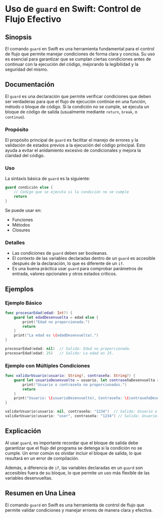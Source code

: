 <!--
Meta Description: # Uso de `guard` en Swift: Control de Flujo Efectivo ## Sinopsis El comando `guard` en Swift es una herramienta fundamental para el control de flujo q...
Meta Keywords: guard, que, edad, usuario, contraseña
-->

# Uso de `guard` en Swift: Control de Flujo Efectivo

## Sinopsis
El comando `guard` en Swift es una herramienta fundamental para el control de flujo que permite manejar condiciones de forma clara y concisa. Su uso es esencial para garantizar que se cumplan ciertas condiciones antes de continuar con la ejecución del código, mejorando la legibilidad y la seguridad del mismo.

## Documentación
El `guard` es una declaración que permite verificar condiciones que deben ser verdaderas para que el flujo de ejecución continúe en una función, método o bloque de código. Si la condición no se cumple, se ejecuta un bloque de código de salida (usualmente mediante `return`, `break`, o `continue`).

### Propósito
El propósito principal de `guard` es facilitar el manejo de errores y la validación de estados previos a la ejecución del código principal. Esto ayuda a evitar el anidamiento excesivo de condicionales y mejora la claridad del código.

### Uso
La sintaxis básica de `guard` es la siguiente:

```swift
guard condición else {
    // Código que se ejecuta si la condición no se cumple
    return
}
```

Se puede usar en:
- Funciones
- Métodos
- Closures

### Detalles
- Las condiciones de `guard` deben ser booleanas.
- El contexto de las variables declaradas dentro de un `guard` es accesible después de la declaración, lo que es diferente de un `if`.
- Es una buena práctica usar `guard` para comprobar parámetros de entrada, valores opcionales y otros estados críticos.

## Ejemplos
### Ejemplo Básico
```swift
func procesarEdad(edad: Int?) {
    guard let edadDesenvuelta = edad else {
        print("Edad no proporcionada.")
        return
    }
    print("La edad es \(edadDesenvuelta).")
}

procesarEdad(edad: nil)  // Salida: Edad no proporcionada.
procesarEdad(edad: 25)   // Salida: La edad es 25.
```

### Ejemplo con Múltiples Condiciones
```swift
func validarUsuario(usuario: String?, contraseña: String?) {
    guard let usuarioDesenvuelto = usuario, let contraseñaDesenvuelta = contraseña else {
        print("Usuario o contraseña no proporcionados.")
        return
    }
    print("Usuario: \(usuarioDesenvuelto), Contraseña: \(contraseñaDesenvuelta).")
}

validarUsuario(usuario: nil, contraseña: "1234")  // Salida: Usuario o contraseña no proporcionados.
validarUsuario(usuario: "user", contraseña: "1234") // Salida: Usuario: user, Contraseña: 1234.
```

## Explicación
Al usar `guard`, es importante recordar que el bloque de salida debe garantizar que el flujo del programa se detenga si la condición no se cumple. Un error común es olvidar incluir el bloque de salida, lo que resultará en un error de compilación.

Además, a diferencia de `if`, las variables declaradas en un `guard` son accesibles fuera de su bloque, lo que permite un uso más flexible de las variables desenvueltas.

## Resumen en Una Línea
El comando `guard` en Swift es una herramienta de control de flujo que permite validar condiciones y manejar errores de manera clara y efectiva.